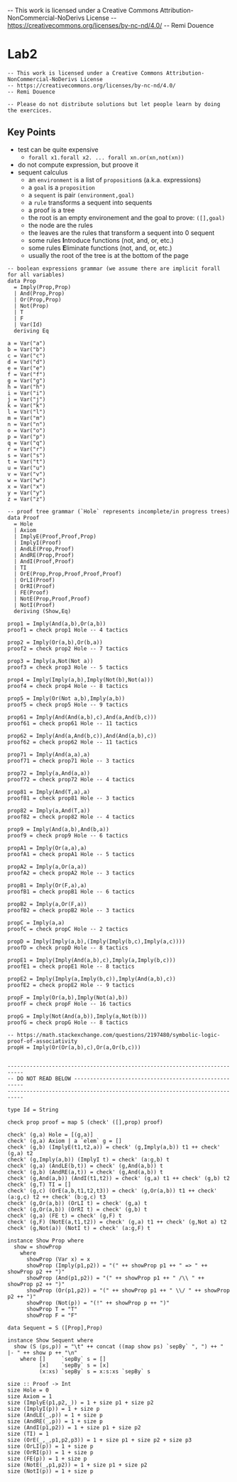 -- This work is licensed under a Creative Commons Attribution-NonCommercial-NoDerivs License
-- https://creativecommons.org/licenses/by-nc-nd/4.0/
-- Remi Douence
# Lab2
```
-- This work is licensed under a Creative Commons Attribution-NonCommercial-NoDerivs License
-- https://creativecommons.org/licenses/by-nc-nd/4.0/
-- Remi Douence

-- Please do not distribute solutions but let people learn by doing the exercices.
```
## Key Points
- test can be quite expensive
    - `forall x1.forall x2. ... forall xn.or(xn,not(xn))`
- do not compute expression, but proove it
- sequent calculus
    - an `environment` is a list of `proposition`s (a.k.a. expressions)
    - a `goal` is a `proposition`
    - a `sequent` is pair `(environment,goal)`
    - a `rule` transforms a sequent into sequents 
    - a proof is a tree
    - the root is an empty environement and the goal to prove: `([],goal)`
    - the node are the rules 
    - the leaves are the rules that transform a sequent into 0 sequent 
    - some rules **I**ntroduce functions (not, and, or, etc.)
    - some rules **E**liminate functions (not, and, or, etc.)
    - usually the root of the tree is at the bottom of the page
```
-- boolean expressions grammar (we assume there are implicit forall for all variables)
data Prop 
  = Imply(Prop,Prop) 
  | And(Prop,Prop) 
  | Or(Prop,Prop) 
  | Not(Prop)  
  | T
  | F
  | Var(Id)
  deriving Eq

a = Var("a")
b = Var("b")
c = Var("c") 
d = Var("d") 
e = Var("e") 
f = Var("f") 
g = Var("g") 
h = Var("h") 
i = Var("i") 
j = Var("j") 
k = Var("k") 
l = Var("l") 
m = Var("m") 
n = Var("n") 
o = Var("o") 
p = Var("p") 
q = Var("q") 
r = Var("r") 
s = Var("s") 
t = Var("t") 
u = Var("u") 
v = Var("v") 
w = Var("w") 
x = Var("x") 
y = Var("y") 
z = Var("z") 

-- proof tree grammar (`Hole` represents incomplete/in progress trees)
data Proof 
  = Hole
  | Axiom 
  | ImplyE(Proof,Proof,Prop)
  | ImplyI(Proof) 
  | AndLE(Prop,Proof)
  | AndRE(Prop,Proof)
  | AndI(Proof,Proof)
  | TI 
  | OrE(Prop,Prop,Proof,Proof,Proof)
  | OrLI(Proof)
  | OrRI(Proof)
  | FE(Proof) 
  | NotE(Prop,Proof,Proof)
  | NotI(Proof)
  deriving (Show,Eq)

prop1 = Imply(And(a,b),Or(a,b))
proof1 = check prop1 Hole -- 4 tactics

prop2 = Imply(Or(a,b),Or(b,a))
proof2 = check prop2 Hole -- 7 tactics

prop3 = Imply(a,Not(Not a))
proof3 = check prop3 Hole -- 5 tactics

prop4 = Imply(Imply(a,b),Imply(Not(b),Not(a)))
proof4 = check prop4 Hole -- 8 tactics

prop5 = Imply(Or(Not a,b),Imply(a,b))
proof5 = check prop5 Hole -- 9 tactics

prop61 = Imply(And(And(a,b),c),And(a,And(b,c)))  
proof61 = check prop61 Hole -- 11 tactics

prop62 = Imply(And(a,And(b,c)),And(And(a,b),c))
proof62 = check prop62 Hole -- 11 tactics

prop71 = Imply(And(a,a),a)
proof71 = check prop71 Hole -- 3 tactics

prop72 = Imply(a,And(a,a))
proof72 = check prop72 Hole -- 4 tactics

prop81 = Imply(And(T,a),a) 
proof81 = check prop81 Hole -- 3 tactics

prop82 = Imply(a,And(T,a))
proof82 = check prop82 Hole -- 4 tactics

prop9 = Imply(And(a,b),And(b,a))
proof9 = check prop9 Hole -- 6 tactics

propA1 = Imply(Or(a,a),a)
proofA1 = check propA1 Hole -- 5 tactics

propA2 = Imply(a,Or(a,a))
proofA2 = check propA2 Hole -- 3 tactics

propB1 = Imply(Or(F,a),a) 
proofB1 = check propB1 Hole -- 6 tactics

propB2 = Imply(a,Or(F,a))
proofB2 = check propB2 Hole -- 3 tactics

propC = Imply(a,a)
proofC = check propC Hole -- 2 tactics

propD = Imply(Imply(a,b),(Imply(Imply(b,c),Imply(a,c))))
proofD = check propD Hole -- 8 tactics

propE1 = Imply(Imply(And(a,b),c),Imply(a,Imply(b,c)))
proofE1 = check propE1 Hole -- 8 tactics

propE2 = Imply(Imply(a,Imply(b,c)),Imply(And(a,b),c))
proofE2 = check propE2 Hole -- 9 tactics

propF = Imply(Or(a,b),Imply(Not(a),b))
proofF = check propF Hole -- 16 tactics

propG = Imply(Not(And(a,b)),Imply(a,Not(b)))
proofG = check propG Hole -- 8 tactics

-- https://math.stackexchange.com/questions/2197480/symbolic-logic-proof-of-associativity
propH = Imply(Or(Or(a,b),c),Or(a,Or(b,c))) 


---------------------------------------------------------------------------
-- DO NOT READ BELOW ------------------------------------------------------
---------------------------------------------------------------------------

type Id = String

check prop proof = map S (check' ([],prop) proof)

check' (g,a) Hole = [(g,a)]
check' (g,a) Axiom | a `elem` g = []
check' (g,b) (ImplyE(t1,t2,a)) = check' (g,Imply(a,b)) t1 ++ check' (g,a) t2
check' (g,Imply(a,b)) (ImplyI t) = check' (a:g,b) t
check' (g,a) (AndLE(b,t)) = check' (g,And(a,b)) t
check' (g,b) (AndRE(a,t)) = check' (g,And(a,b)) t
check' (g,And(a,b)) (AndI(t1,t2)) = check' (g,a) t1 ++ check' (g,b) t2
check' (g,T) TI = []
check' (g,c) (OrE(a,b,t1,t2,t3)) = check' (g,Or(a,b)) t1 ++ check' (a:g,c) t2 ++ check' (b:g,c) t3
check' (g,Or(a,b)) (OrLI t) = check' (g,a) t 
check' (g,Or(a,b)) (OrRI t) = check' (g,b) t
check' (g,a) (FE t) = check' (g,F) t
check' (g,F) (NotE(a,t1,t2)) = check' (g,a) t1 ++ check' (g,Not a) t2
check' (g,Not(a)) (NotI t) = check' (a:g,F) t

instance Show Prop where 
  show = showProp
    where
      showProp (Var x) = x 
      showProp (Imply(p1,p2)) = "(" ++ showProp p1 ++ " => " ++ showProp p2 ++ ")" 
      showProp (And(p1,p2)) = "(" ++ showProp p1 ++ " /\\ " ++ showProp p2 ++ ")"
      showProp (Or(p1,p2)) = "(" ++ showProp p1 ++ " \\/ " ++ showProp p2 ++ ")"
      showProp (Not(p)) = "(!" ++ showProp p ++ ")"
      showProp T = "T" 
      showProp F = "F" 

data Sequent = S ([Prop],Prop)

instance Show Sequent where 
  show (S (ps,p)) = "\t" ++ concat ((map show ps) `sepBy` ", ") ++ " |- " ++ show p ++ "\n"
    where []     `sepBy` s = [] 
          [x]    `sepBy` s = [x]
          (x:xs) `sepBy` s = x:s:xs `sepBy` s

size :: Proof -> Int 
size Hole = 0
size Axiom = 1
size (ImplyE(p1,p2,_)) = 1 + size p1 + size p2
size (ImplyI(p)) = 1 + size p 
size (AndLE(_,p)) = 1 + size p 
size (AndRE(_,p)) = 1 + size p
size (AndI(p1,p2)) = 1 + size p1 + size p2
size (TI) = 1 
size (OrE(_,_,p1,p2,p3)) = 1 + size p1 + size p2 + size p3
size (OrLI(p)) = 1 + size p 
size (OrRI(p)) = 1 + size p 
size (FE(p)) = 1 + size p 
size (NotE(_,p1,p2)) = 1 + size p1 + size p2
size (NotI(p)) = 1 + size p
```

